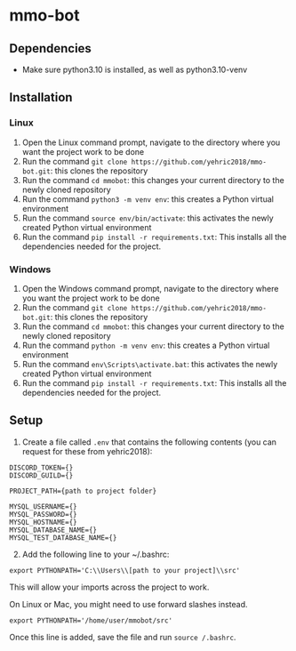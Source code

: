 # mmo-bot

## Dependencies
- Make sure python3.10 is installed, as well as python3.10-venv

## Installation
### Linux
1. Open the Linux command prompt, navigate to the directory where you want the project work to be done
2. Run the command `git clone https://github.com/yehric2018/mmo-bot.git`: this clones the repository
3. Run the command `cd mmobot`: this changes your current directory to the newly cloned repository
4. Run the command `python3 -m venv env`: this creates a Python virtual environment
5. Run the command `source env/bin/activate`: this activates the newly created Python virtual environment
6. Run the command `pip install -r requirements.txt`: This installs all the dependencies needed for the project.

### Windows
1. Open the Windows command prompt, navigate to the directory where you want the project work to be done
2. Run the command `git clone https://github.com/yehric2018/mmo-bot.git`: this clones the repository
3. Run the command `cd mmobot`: this changes your current directory to the newly cloned repository
4. Run the command `python -m venv env`: this creates a Python virtual environment
5. Run the command `env\Scripts\activate.bat`: this activates the newly created Python virtual environment
6. Run the command `pip install -r requirements.txt`: This installs all the dependencies needed for the project.

## Setup
1. Create a file called `.env` that contains the following contents (you can request for these from yehric2018):
```
DISCORD_TOKEN={}
DISCORD_GUILD={}

PROJECT_PATH={path to project folder}

MYSQL_USERNAME={}
MYSQL_PASSWORD={}
MYSQL_HOSTNAME={}
MYSQL_DATABASE_NAME={}
MYSQL_TEST_DATABASE_NAME={}
```
2. Add the following line to your ~/.bashrc:
```
export PYTHONPATH='C:\\Users\\[path to your project]\\src'
```
This will allow your imports across the project to work.

On Linux or Mac, you might need to use forward slashes instead.
```
export PYTHONPATH='/home/user/mmobot/src'
```

Once this line is added, save the file and run `source /.bashrc`.
